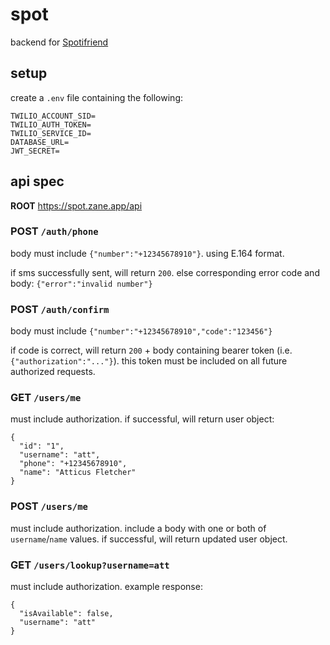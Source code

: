 # spot

backend for [Spotifriend](https://github.com/zanedb/spotifriend)

## setup

create a `.env` file containing the following:

```
TWILIO_ACCOUNT_SID=
TWILIO_AUTH_TOKEN=
TWILIO_SERVICE_ID=
DATABASE_URL=
JWT_SECRET=
```

## api spec

**ROOT** https://spot.zane.app/api

### POST `/auth/phone`

body must include `{"number":"+12345678910"}`. using E.164 format.

if sms successfully sent, will return `200`. else corresponding error code and body: `{"error":"invalid number"}`

### POST `/auth/confirm`

body must include `{"number":"+12345678910","code":"123456"}`

if code is correct, will return `200` + body containing bearer token (i.e. `{"authorization":"..."}`). this token must be included on all future authorized requests.

### GET `/users/me`

must include authorization. if successful, will return user object:

```
{
  "id": "1",
  "username": "att",
  "phone": "+12345678910",
  "name": "Atticus Fletcher"
}
```

### POST `/users/me`

must include authorization. include a body with one or both of `username`/`name` values. if successful, will return updated user object.

### GET `/users/lookup?username=att`

must include authorization. example response:

```
{
  "isAvailable": false,
  "username": "att"
}
```
